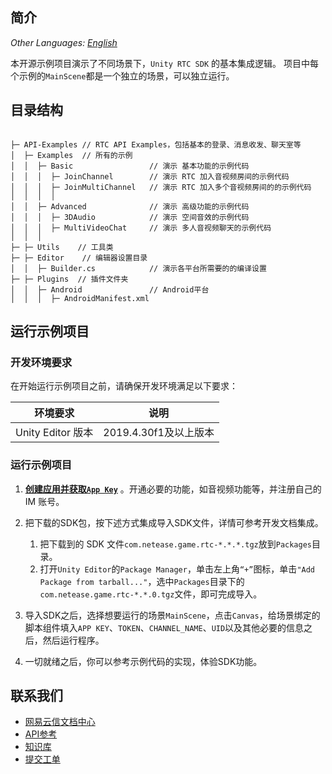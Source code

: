## 简介

_Other Languages: [English](README.md)_

本开源示例项目演示了不同场景下，`Unity RTC SDK` 的基本集成逻辑。 项目中每个示例的`MainScene`都是一个独立的场景，可以独立运行。

## 目录结构

```

├─ API-Examples // RTC API Examples，包括基本的登录、消息收发、聊天室等
│  ├─ Examples  // 所有的示例
│  │  ├─ Basic                 // 演示 基本功能的示例代码
│  │  │  ├─ JoinChannel        // 演示 RTC 加入音视频房间的示例代码
│  │  │  ├─ JoinMultiChannel   // 演示 RTC 加入多个音视频房间的的示例代码
│  │  │  │
│  │  ├─ Advanced              // 演示 高级功能的示例代码
│  │  │  ├─ 3DAudio            // 演示 空间音效的示例代码
│  │  │  ├─ MultiVideoChat     // 演示 多人音视频聊天的示例代码
│  │  │
├─ ├─ Utils    // 工具类
├─ ├─ Editor    // 编辑器设置目录
│  │  ├─ Builder.cs            // 演示各平台所需要的的编译设置
├─ ├─ Plugins  // 插件文件夹
│  │  ├─ Android               // Android平台
│  │  │  ├─ AndroidManifest.xml
```

## 运行示例项目

### 开发环境要求

在开始运行示例项目之前，请确保开发环境满足以下要求：

| 环境要求 | 说明 |
|--------|--------|
| Unity Editor 版本 | 2019.4.30f1及以上版本 |

### 运行示例项目

1. [**创建应用并获取`App Key`**](https://doc.yunxin.163.com/nertc/docs/DE3NDM0NTI?platform=unity) 。开通必要的功能，如音视频功能等，并注册自己的IM 账号。

2. 把下载的SDK包，按下述方式集成导入SDK文件，详情可参考开发文档集成。
	1. 把下载到的 SDK 文件`com.netease.game.rtc-*.*.*.tgz`放到`Packages`目录。
	2. 打开`Unity Editor`的`Package Manager`，单击左上角`“+”`图标，单击`"Add Package from tarball..."`，选中`Packages`目录下的`com.netease.game.rtc-*.*.0.tgz`文件，即可完成导入。

3. 导入SDK之后，选择想要运行的场景`MainScene`，点击`Canvas`，给场景绑定的脚本组件填入`APP KEY`、`TOKEN`、`CHANNEL_NAME`、`UID`以及其他必要的信息之后，然后运行程序。

4. 一切就绪之后，你可以参考示例代码的实现，体验SDK功能。



## 联系我们

- [网易云信文档中心](https://doc.yunxin.163.com/DeveloperContest/docs/zAwNTQ0Nzg?platform=unity)
- [API参考](https://doc.yunxin.163.com/docs/interface/NERTC_SDK/V4.5.907/Unity/html/)
- [知识库](https://faq.yunxin.163.com/kb/main/#/)
- [提交工单](https://app.yunxin.163.com/index#/issue/submit)	

